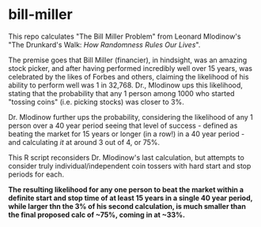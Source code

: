 # bill-miller
This repo calculates "The Bill Miller Problem" from Leonard Mlodinow's "The Drunkard's Walk: *How Randomness Rules Our Lives*".

The premise goes that Bill Miller (financier), in hindsight, was an amazing stock picker, and after having performed incredibly well over 15 years, was celebrated by the likes of Forbes and others, claiming the likelihood of his ability to perform well was 1 in 32,768. Dr., Mlodinow ups this likelihood, stating that the probability that any 1 person among 1000 who started "tossing coins" (i.e. picking stocks) was closer to 3%.

Dr. Mlodinow further ups the probability, considering the likelihood of any 1 person over a 40 year period seeing that level of success - defined as beating the market for 15 years or longer (in a row!) in a 40 year period - and calculating *it* at around 3 out of 4, or 75%.

This R script reconsiders Dr. Mlodinow's last calculation, but attempts to consider truly individual/independent coin tossers with hard start and stop periods for each. 

**The resulting likelihood for any one person to beat the market within a definite start and stop time of at least 15 years in a single 40 year period, while larger thn the 3% of his second calculation, is much smaller than the final proposed calc of ~75%, coming in at ~33%.**
